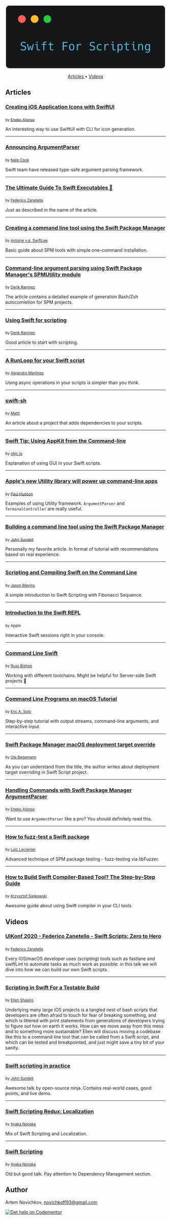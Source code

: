 <p align="center">
    <img src="imgs/Logo.png" />
</p>
<p align="center">
  <a href="#articles"> Articles </a> • <a href="#videos"> Videos </a>
</p>

## Articles

### [Creating iOS Application Icons with SwiftUI](https://www.enekoalonso.com/articles/creating-ios-application-icons-with-swiftui)
<sub>by [Eneko Alonso](https://twitter.com/eneko)</sub>

An interesting way to use SwiftUI with CLI for icon generation.

---

### [Announcing ArgumentParser](https://swift.org/blog/argument-parser/) 
<sub>by [Nate Cook](https://twitter.com/nnnnnnnn/)</sub>

 Swift team have released type-safe argument parsing framework. 

---
### [The Ultimate Guide To Swift Executables 🚀](https://www.fivestars.blog/code/ultimate-guide-swift-executables.html) 
<sub>by [Federico Zanetello](https://twitter.com/zntfdr)</sub>

Just as described in the name of the article.

---
### [Creating a command line tool using the Swift Package Manager](https://www.avanderlee.com/swift/command-line-tool-package-manager) 
<sub>by [Antoine v.d. SwiftLee](https://twitter.com/twannl)</sub>

Basic guide about SPM tools with simple one-command installation.

---
### [Command-line argument parsing using Swift Package Manager's SPMUtility module](https://rderik.com/blog/command-line-argument-parsing-using-swift-package-manager-s/) 
<sub>by [Derik Ramirez](https://twitter.com/rderik)</sub>

The article contains a detailed example of generation Bash/Zsh autocomletion for SPM projects.

---
### [Using Swift for scripting](https://rderik.com/blog/using-swift-for-scripting/) 
<sub>by [Derik Ramirez](https://twitter.com/rderik)</sub>

Good article to start with scripting.

---
### [A RunLoop for your Swift script](https://alejandromp.com/blog/2019/01/19/a-runloop-for-your-swift-script/) 
<sub>by [Alejandro Martinez](https://twitter.com/alexito4)</sub>

Using async operations in your scripts is simpler than you think.

---
### [swift-sh](https://nshipster.com/swift-sh/) 
<sub>by [Mattt](https://twitter.com/mattt)</sub>

An article about a project that adds dependencies to your scripts.

---
### [Swift Tip: Using AppKit from the Command-line](https://www.objc.io/blog/2018/10/02/using-appkit-from-the-command-line/) 
<sub>by [objc.io](https://twitter.com/objcio)</sub>

Explanation of using GUI in your Swift scripts.

---
### [Apple's new Utility library will power up command-line apps](https://www.hackingwithswift.com/articles/44/apple-s-new-utility-library-will-power-up-command-line-apps) 
<sub>by [Paul Hudson](https://twitter.com/twostraws)</sub>

Examples of using Utility framework. `ArgumentParser` and `TerminalController` are really useful.

---
### [Building a command line tool using the Swift Package Manager](https://www.swiftbysundell.com/posts/building-a-command-line-tool-using-the-swift-package-manager?rq=package) 
<sub>by [John Sundell](https://twitter.com/johnsundell)</sub>

Personally my favorite article. In format of tutorial with recommendations based on real experience.

---
### [Scripting and Compiling Swift on the Command Line](http://jblevins.org/log/swift) 
<sub>by [Jason Blevins](https://twitter.com/jrblevin)</sub>

A simple introduction to Swift Scripting with Fibonacci Sequence.

---
### [Introduction to the Swift REPL](https://developer.apple.com/swift/blog/?id=18) 
<sub>by Apple</sub>

Interactive Swift sessions right in your console.

---
### [Command Line Swift](http://www.russbishop.net/command-line-swift) 
<sub>by [Russ Bishop](https://twitter.com/xenadu02)</sub>

Working with different toolchains. Might be helpful for Server-side Swift projects 🤔

---
### [Command Line Programs on macOS Tutorial](https://www.raywenderlich.com/163134/command-line-programs-macos-tutorial-2)
<sub>by [Eric A. Soto](https://twitter.com/ericwastaken)</sub>

Step-by-step tutorial with output streams, command-line arguments, and interactive input.

---
### [Swift Package Manager macOS deployment target override](https://oleb.net/blog/2017/04/swift-3-1-package-manager-deployment-target/)
<sub>by [Ole Begemann](https://twitter.com/olebegemann)</sub>

As you can understand from the title, the author writes about deployment target overriding in Swift Script project.

---
### [Handling Commands with Swift Package Manager ArgumentParser](http://www.enekoalonso.com/articles/handling-commands-with-swift-package-manager)
<sub>by [Eneko Alonso](https://twitter.com/eneko)</sub>

Want to use `ArgumentParser` like a pro? You should definitely read this.

---
### [How to fuzz-test a Swift package](https://loic.land/2018/04/06/fuzzing.html)
<sub>by [Loïc Lecrenier](https://twitter.com/loiclec)</sub>

Advanced technique of SPM package testing - fuzz-testing via libFuzzer.

---
### [How to Build Swift Compiler-Based Tool? The Step-by-Step Guide](https://www.polidea.com/blog/how-to-build-swift-compiler-based-tool-the-step-by-step-guide/)
<sub>by [Krzysztof Siejkowski](https://twitter.com/_siejkowski)</sub>

Awesome guide about using Swift compiler in your CLI tools.

## Videos
### [UIKonf 2020 - Federico Zanetello - Swift Scripts: Zero to Hero](https://youtu.be/KbwmvThZUDM) 
<sub>by [Federico Zanetello](https://twitter.com/zntfdr)</sub>

Every iOS/macOS developer uses (scripting) tools such as fastlane and swiftLint to automate tasks as much work as possible: in this talk we will dive into how we can build our own Swift scripts.

---
### [Scripting in Swift For a Testable Build](https://youtu.be/tohaS-UYTYg) 
<sub>by [Ellen Shapiro](https://twitter.com/designatednerd)</sub>

Underlying many large iOS projects is a tangled nest of bash scripts that developers are often afraid to touch for fear of breaking something, and which is littered with print statements from generations of developers trying to figure out how on earth it works. How can we move away from this mess and to something more sustainable? Ellen will discuss moving a codebase like this to a command line tool that can be called from a Swift script, and which can be tested and breakpointed, and just might save a tiny bit of your sanity.

---
### [Swift scripting in practice](https://youtu.be/_8hQA67n04E) 
<sub>by [John Sundell](https://twitter.com/johnsundell)</sub>

Awesome talk by open-source ninja. Contains real-world cases, good points, and live demo.

---
### [Swift Scripting Redux: Localization](https://news.realm.io/news/altconf-ayaka-nonaka-swift-scripting-redux-localization/) 
<sub>by [Ayaka Nonaka](https://twitter.com/ayanonagon)</sub>

Mix of Swift Scripting and Localization.

---
### [Swift Scripting](https://news.realm.io/news/swift-scripting/) 
<sub>by [Ayaka Nonaka](https://twitter.com/ayanonagon)</sub>

Old but good talk. Pay attention to Dependency Management section.

## Author
Artem Novichkov, novichkoff93@gmail.com


[![Get help on Codementor](https://cdn.codementor.io/badges/get_help_github.svg)](https://www.codementor.io/artemnovichkov?utm_source=github&utm_medium=button&utm_term=artemnovichkov&utm_campaign=github)
